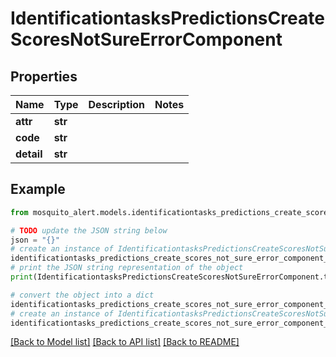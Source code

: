 # IdentificationtasksPredictionsCreateScoresNotSureErrorComponent


## Properties

Name | Type | Description | Notes
------------ | ------------- | ------------- | -------------
**attr** | **str** |  | 
**code** | **str** |  | 
**detail** | **str** |  | 

## Example

```python
from mosquito_alert.models.identificationtasks_predictions_create_scores_not_sure_error_component import IdentificationtasksPredictionsCreateScoresNotSureErrorComponent

# TODO update the JSON string below
json = "{}"
# create an instance of IdentificationtasksPredictionsCreateScoresNotSureErrorComponent from a JSON string
identificationtasks_predictions_create_scores_not_sure_error_component_instance = IdentificationtasksPredictionsCreateScoresNotSureErrorComponent.from_json(json)
# print the JSON string representation of the object
print(IdentificationtasksPredictionsCreateScoresNotSureErrorComponent.to_json())

# convert the object into a dict
identificationtasks_predictions_create_scores_not_sure_error_component_dict = identificationtasks_predictions_create_scores_not_sure_error_component_instance.to_dict()
# create an instance of IdentificationtasksPredictionsCreateScoresNotSureErrorComponent from a dict
identificationtasks_predictions_create_scores_not_sure_error_component_from_dict = IdentificationtasksPredictionsCreateScoresNotSureErrorComponent.from_dict(identificationtasks_predictions_create_scores_not_sure_error_component_dict)
```
[[Back to Model list]](../README.md#documentation-for-models) [[Back to API list]](../README.md#documentation-for-api-endpoints) [[Back to README]](../README.md)


